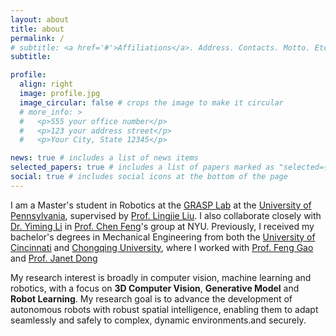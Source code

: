 ```yaml
---
layout: about
title: about
permalink: /
# subtitle: <a href='#'>Affiliations</a>. Address. Contacts. Motto. Etc.
subtitle: 

profile:
  align: right
  image: profile.jpg
  image_circular: false # crops the image to make it circular
  # more_info: >
  #   <p>555 your office number</p>
  #   <p>123 your address street</p>
  #   <p>Your City, State 12345</p>

news: true # includes a list of news items
selected_papers: true # includes a list of papers marked as "selected={true}"
social: true # includes social icons at the bottom of the page
---
```


I am a Master's student in Robotics at the [GRASP Lab](https://www.grasp.upenn.edu/) at the [University of Pennsylvania](https://www.upenn.edu/), supervised by [Prof. Lingjie Liu](https://lingjie0206.github.io/). I also collaborate closely with [Dr. Yiming Li](https://yimingli-page.github.io/) in [Prof. Chen Feng](https://engineering.nyu.edu/faculty/chen-feng)'s group at NYU. Previously, I received my bachelor's degrees in Mechanical Engineering from both the [University of Cincinnati](https://www.uc.edu/) and [Chongqing University](https://english.cqu.edu.cn/), where I worked with [Prof. Feng Gao](https://mve.cqu.edu.cn/info/1309/4302.htm) and [Prof. Janet Dong](https://researchdirectory.uc.edu/p/dongjg)

My research interest is broadly in computer vision, machine learning and robotics, with a focus on **3D Computer Vision**, **Generative Model** and **Robot Learning**. My research goal is to advance the development of autonomous robots with robust spatial intelligence, enabling them to adapt seamlessly and safely to complex, dynamic environments.and securely. 


<!-- Write your biography here. Tell the world about yourself. Link to your favorite [subreddit](http://reddit.com). You can put a picture in, too. The code is already in, just name your picture `prof_pic.jpg` and put it in the `img/` folder.

Put your address / P.O. box / other info right below your picture. You can also disable any of these elements by editing `profile` property of the YAML header of your `_pages/about.md`. Edit `_bibliography/papers.bib` and Jekyll will render your [publications page](/al-folio/publications/) automatically.

Link to your social media connections, too. This theme is set up to use [Font Awesome icons](https://fontawesome.com/) and [Academicons](https://jpswalsh.github.io/academicons/), like the ones below. Add your Facebook, Twitter, LinkedIn, Google Scholar, or just disable all of them. -->

